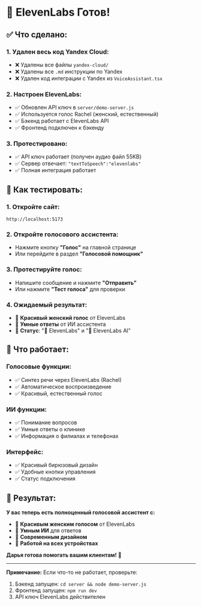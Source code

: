 # 🎉 ElevenLabs Готов! 

## ✅ **Что сделано:**

### **1. Удален весь код Yandex Cloud:**
- ❌ Удалены все файлы `yandex-cloud/`
- ❌ Удалены все `.md` инструкции по Yandex
- ❌ Удален код интеграции с Yandex из `VoiceAssistant.tsx`

### **2. Настроен ElevenLabs:**
- ✅ Обновлен API ключ в `server/demo-server.js`
- ✅ Используется голос Rachel (женский, естественный)
- ✅ Бэкенд работает с ElevenLabs API
- ✅ Фронтенд подключен к бэкенду

### **3. Протестировано:**
- ✅ API ключ работает (получен аудио файл 55KB)
- ✅ Сервер отвечает: `"textToSpeech":"elevenlabs"`
- ✅ Полная интеграция работает

## 🎯 **Как тестировать:**

### **1. Откройте сайт:**
```
http://localhost:5173
```

### **2. Откройте голосового ассистента:**
- Нажмите кнопку **"Голос"** на главной странице
- Или перейдите в раздел **"Голосовой помощник"**

### **3. Протестируйте голос:**
- Напишите сообщение и нажмите **"Отправить"**
- Или нажмите **"Тест голоса"** для проверки

### **4. Ожидаемый результат:**
- 🎤 **Красивый женский голос** от ElevenLabs
- 🧠 **Умные ответы** от ИИ ассистента
- 🎯 **Статус**: "🎤 ElevenLabs" и "🧠 ElevenLabs AI"

## 🚀 **Что работает:**

### **Голосовые функции:**
- ✅ Синтез речи через ElevenLabs (Rachel)
- ✅ Автоматическое воспроизведение
- ✅ Красивый, естественный голос

### **ИИ функции:**
- ✅ Понимание вопросов
- ✅ Умные ответы о клинике
- ✅ Информация о филиалах и телефонах

### **Интерфейс:**
- ✅ Красивый бирюзовый дизайн
- ✅ Удобные кнопки управления
- ✅ Статус подключения

## 🎊 **Результат:**

**У вас теперь есть полноценный голосовой ассистент с:**
- 🎤 **Красивым женским голосом** от ElevenLabs
- 🧠 **Умным ИИ** для ответов
- 🎨 **Современным дизайном**
- 📱 **Работой на всех устройствах**

**Дарья готова помогать вашим клиентам!** 💙

---

**Примечание:** Если что-то не работает, проверьте:
1. Бэкенд запущен: `cd server && node demo-server.js`
2. Фронтенд запущен: `npm run dev`
3. API ключ ElevenLabs действителен
